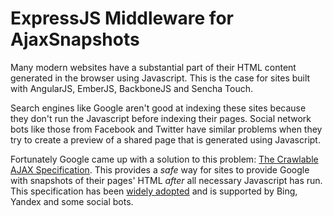 ExpressJS Middleware for AjaxSnapshots
====================

Many modern websites have a substantial part of their HTML content generated in the browser using Javascript. This is the case for sites built with AngularJS, EmberJS, BackboneJS and Sencha Touch.

Search engines like Google aren't good at indexing these sites because they don't run the Javascript before indexing their pages. Social network bots like those from Facebook and Twitter have similar problems when they try to create a preview of a shared page that is generated using Javascript.

Fortunately Google came up with a solution to this problem: [The Crawlable AJAX Specification](https://developers.google.com/webmasters/ajax-crawling/). This provides a _safe_ way for sites to provide Google with snapshots of their pages' HTML _after_ all necessary Javascript has run. This specification has been [widely adopted](blog.ajaxsnapshots.com/2013/11/googles-crawlable-ajax-specification.html) and is supported by Bing, Yandex and some social bots.
